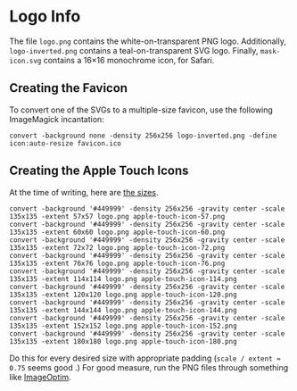 # Logo Info

The file `logo.png` contains the white-on-transparent PNG logo.
Additionally, `logo-inverted.png` contains a teal-on-transparent SVG logo.
Finally, `mask-icon.svg` contains a 16×16 monochrome icon, for Safari.

## Creating the Favicon

To convert one of the SVGs to a multiple-size favicon, use the following ImageMagick incantation:

```
convert -background none -density 256x256 logo-inverted.png -define icon:auto-resize favicon.ico
```

## Creating the Apple Touch Icons

At the time of writing, here are [the sizes](https://developer.apple.com/ios/human-interface-guidelines/graphics/app-icon/#app-icon-sizes).

```
convert -background '#449999' -density 256x256 -gravity center -scale 135x135 -extent 57x57 logo.png apple-touch-icon-57.png
convert -background '#449999' -density 256x256 -gravity center -scale 135x135 -extent 60x60 logo.png apple-touch-icon-60.png
convert -background '#449999' -density 256x256 -gravity center -scale 135x135 -extent 72x72 logo.png apple-touch-icon-72.png
convert -background '#449999' -density 256x256 -gravity center -scale 135x135 -extent 76x76 logo.png apple-touch-icon-76.png
convert -background '#449999' -density 256x256 -gravity center -scale 135x135 -extent 114x114 logo.png apple-touch-icon-114.png
convert -background '#449999' -density 256x256 -gravity center -scale 135x135 -extent 120x120 logo.png apple-touch-icon-120.png
convert -background '#449999' -density 256x256 -gravity center -scale 135x135 -extent 144x144 logo.png apple-touch-icon-144.png
convert -background '#449999' -density 256x256 -gravity center -scale 135x135 -extent 152x152 logo.png apple-touch-icon-152.png
convert -background '#449999' -density 256x256 -gravity center -scale 135x135 -extent 180x180 logo.png apple-touch-icon-180.png
```

Do this for every desired size with appropriate padding (`scale / extent ≈ 0.75` seems good .)
For good measure, run the PNG files through something like [ImageOptim](https://imageoptim.com).

